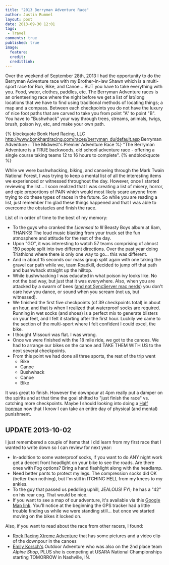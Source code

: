 ```yaml
---
title: "2013 Berryman Adventure Race"
author: Justin Rummel
layout: post
date: 2013-09-30 12:01
tags: 
 - Travel
comments: true
published: true
image:
  feature:
  credit:
  creditlink:
---
```

Over the weekend of September 28th, 2013 I had the opportunity to do the Berryman Adventure race with my Brother-in-law Shawn which is a multi-sport race for Run, Bike, and Canoe... BUT you have to take everything with you.  Food, water, clothes, paddles, etc.  The Berryman Adventure races is an orienteering race where the night before we get a list of lat/long locations that we have to find using traditional methods of locating things;  a map and a compass.  Between each checkpoints you do not have the luxury of nice foot paths that are carved  to take you from point "A" to point "B".  You have to "Bushwhack" your way through trees, streams, animals, twigs, brush, poison ivy, etc, and make your own path.

{% blockquote Bonk Hard Racing, LLC http://www.bonkhardracing.com/races/berryman_du/default.asp Berryman Adventure :: The Midwest's Premier Adventure Race %}
"The Berryman Adventure is a TRUE backwoods, old school adventure race - offering a single course taking teams 12 to 16 hours to complete". 
{% endblockquote %}

While we were bushwhacking, biking, and canoeing through the Mark Twain National Forest, I was trying to keep a mental list of all the interesting items we experienced or witnessed throughout the day.  However, once I started reviewing the list... I soon realized that I was creating a list of misery, horror, and epic proportions of PAIN which would most likely scare anyone from trying to do these types of races in the future.  So while you are reading a list, just remember I'm glad these things happened and that I was able to overcome the obstacles and finish the race.

List of in order of time to the best of my memory: 

-	To the guys who cranked the *Licensed to Ill* Beasty Boys album at 6am, THANKS!  The loud music blasting from your truck set the fun atmosphere and attitude for the rest of the day.
-	Upon "GO", it was interesting to watch 57 teams comprising of almost 150 people split into two different directions.  Over the past year doing Triathlons where there is only one way to go... this was different.
-	And in about 15 seconds our mass group split again with one taking the gravel car path while we, team Roadkill, decided to jump off that path and bushwhack straight up the hilltop. 
-	While bushwhacking I was educated in what poison ivy looks like.  No not the bad way, but just that it was everywhere.  Also, when you are attacked by a swarm of bees ([and not SyncServer mac nerds][bees]) you don't care how you dance, or sound when you scream (not us, but witnessed). 
-	We finished the first five checkpoints (of 39 checkpoints total) in about an hour, and that is when I realized that waterproof socks are required.  Running in wet socks (and shoes) is a perfect mix to generate blisters on your feet, and I felt it starting after the first hour.  Luckily we came to the section of the multi-sport where I felt confident I could excel, the bike. 
-	I thought Missouri was flat.  I was wrong.
-	Once we were finished with the 18 mile ride, we got to the canoes.  We had to arrange our bikes on the canoe and TAKE THEM WITH US to the next several checkpoints. 
-	From this point we had done all three sports, the rest of the trip went
	*	Bike
	*	Canoe
	*	Bushwhack
	*	Canoe
	*	Bike

It was great to finish.  However the downpour at 4pm really put a damper on the spirits and at that time the goal shifted to "just finish the race" vs. catching more checkpoints.  Maybe I should looking into doing a [Half Ironman][ironman] now that I know I can take an entire day of physical (and mental) punishment.

**UPDATE 2013-10-02**
---------------------
I just remembered a couple of items that I did learn from my first race that I wanted to write down so I can review for next year:

-	In-addition to some waterproof socks, if you want to do ANY night work get a decent front headlight on your bike to see the roads.  Are there ones with Fog options?  Bring a hand flashlight along with the headlamp.
-	Need better pants to protect my legs.  The compression socks did OK (better than nothing), but I'm still in ITCHING HELL from my knees to my ankles. 
-	To the guy that passed us peddling uphill, JEALOUS!  FYI; he has a "42" on his rear cog.  That would be nice.
-	If you want to see a map of our adventure, it's available via this [Google Map link][BMmaps].  You'll notice at the beginning the GPS tracker had a little trouble finding us while we were standing still... but once we started moving on the bikes it locked on. 

Also, if you want to read about the race from other racers, I found: 

-	[Rock Racing Xtreme Adventure][rock-racing] that has some pictures and a video clip of the downpour in the canoes
-	[Emily Korsch's][silkychrome] Outdoor Adventure who was also on the 2nd place team *Alpine Shop*, PLUS she is competing at USARA National Championships starting TOMORROW in Nashville, IN. 

[bees]: http://support.apple.com/kb/HT1865 
[ironman]: http://en.wikipedia.org/wiki/Ironman_Triathlon#Ironman_70.3 
[BMmaps]: https://maps.google.com/maps?q=https://dl.dropboxusercontent.com/u/554176/2013Berryman-Adventure.kmz
[rock-racing]: http://rock-racing.blogspot.com/2013/10/berryman-adventure-race-2013.html
[silkychrome]: http://silkychrome.blogspot.com/2013/09/race-report-2013-berryman-adventure.html